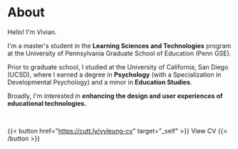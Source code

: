 # About
Hello! I'm Vivian.

I'm a master's student in the **Learning Sciences and Technologies** program at the University of Pennsylvania Graduate School of Education (Penn GSE).

Prior to graduate school, I studied at the University of California, San Diego (UCSD), where I earned a degree in **Psychology** (with a Specialization in Developmental Psychology) and a minor in **Education Studies**.

Broadly, I'm interested in **enhancing the design and user experiences of educational technologies.**

<br>

{{< button href="https://cutt.ly/vyleung-cv" target="_self" >}}
View CV
{{< /button >}}